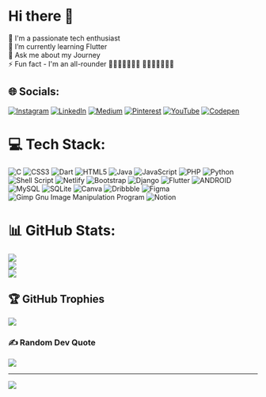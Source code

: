 
# Hi there 👋
🔭 I'm a passionate tech enthusiast<br>🌱 I’m currently learning Flutter<br>💬 Ask me about my Journey<br>⚡ Fun fact - I'm an all-rounder 👩🏼‍🎓🎤🎶👩‍🍳 👩‍🏫🌼👩‍🎨💃🏼 


## 🌐 Socials:
[![Instagram](https://img.shields.io/badge/Instagram-%23E4405F.svg?logo=Instagram&logoColor=white)](https://instagram.com/nidhashoukhathkp/) [![LinkedIn](https://img.shields.io/badge/LinkedIn-%230077B5.svg?logo=linkedin&logoColor=white)](https://linkedin.com/in/nidha-shoukhath-kp-36004b215/) [![Medium](https://img.shields.io/badge/Medium-12100E?logo=medium&logoColor=white)](https://medium.com/@@nidhz) [![Pinterest](https://img.shields.io/badge/Pinterest-%23E60023.svg?logo=Pinterest&logoColor=white)](https://pinterest.com/nidhashoukhathkp/) [![YouTube](https://img.shields.io/badge/YouTube-%23FF0000.svg?logo=YouTube&logoColor=white)](https://youtube.com/@UCEWgoN3Cr4xVthvQ_PkblKg) [![Codepen](https://img.shields.io/badge/Codepen-000000?style=for-the-badge&logo=codepen&logoColor=white)](https://codepen.io/nidhashoukhathkp) 

# 💻 Tech Stack:
![C](https://img.shields.io/badge/c-%2300599C.svg?style=flat&logo=c&logoColor=white) ![CSS3](https://img.shields.io/badge/css3-%231572B6.svg?style=flat&logo=css3&logoColor=white) ![Dart](https://img.shields.io/badge/dart-%230175C2.svg?style=flat&logo=dart&logoColor=white) ![HTML5](https://img.shields.io/badge/html5-%23E34F26.svg?style=flat&logo=html5&logoColor=white) ![Java](https://img.shields.io/badge/java-%23ED8B00.svg?style=flat&logo=java&logoColor=white) ![JavaScript](https://img.shields.io/badge/javascript-%23323330.svg?style=flat&logo=javascript&logoColor=%23F7DF1E) ![PHP](https://img.shields.io/badge/php-%23777BB4.svg?style=flat&logo=php&logoColor=white) ![Python](https://img.shields.io/badge/python-3670A0?style=flat&logo=python&logoColor=ffdd54) ![Shell Script](https://img.shields.io/badge/shell_script-%23121011.svg?style=flat&logo=gnu-bash&logoColor=white) ![Netlify](https://img.shields.io/badge/netlify-%23000000.svg?style=flat&logo=netlify&logoColor=#00C7B7) ![Bootstrap](https://img.shields.io/badge/bootstrap-%23563D7C.svg?style=flat&logo=bootstrap&logoColor=white) ![Django](https://img.shields.io/badge/django-%23092E20.svg?style=flat&logo=django&logoColor=white) ![Flutter](https://img.shields.io/badge/Flutter-%2302569B.svg?style=flat&logo=Flutter&logoColor=white) ![ANDROID](https://img.shields.io/badge/android-%2320232a.svg?style=flat&logo=android&logoColor=%a4c639) ![MySQL](https://img.shields.io/badge/mysql-%2300f.svg?style=flat&logo=mysql&logoColor=white) ![SQLite](https://img.shields.io/badge/sqlite-%2307405e.svg?style=flat&logo=sqlite&logoColor=white) ![Canva](https://img.shields.io/badge/Canva-%2300C4CC.svg?style=flat&logo=Canva&logoColor=white) ![Dribbble](https://img.shields.io/badge/Dribbble-EA4C89?style=flat&logo=dribbble&logoColor=white) 	![Figma](https://img.shields.io/badge/figma-%23F24E1E.svg?style=flat&logo=figma&logoColor=white) ![Gimp Gnu Image Manipulation Program](https://img.shields.io/badge/Gimp-657D8B?style=flat&logo=gimp&logoColor=FFFFFF) ![Notion](https://img.shields.io/badge/Notion-%23000000.svg?style=flat&logo=notion&logoColor=white)
# 📊 GitHub Stats:
![](https://github-readme-stats.vercel.app/api?username=nidhashoukhath&theme=dark&hide_border=false&include_all_commits=true&count_private=true)<br/>
![](https://github-readme-streak-stats.herokuapp.com/?user=nidhashoukhath&theme=dark&hide_border=false)<br/>
![](https://github-readme-stats.vercel.app/api/top-langs/?username=nidhashoukhath&theme=dark&hide_border=false&include_all_commits=true&count_private=true&layout=compact)

## 🏆 GitHub Trophies
![](https://github-profile-trophy.vercel.app/?username=nidhashoukhath&theme=onedark&no-frame=false&no-bg=false&margin-w=4)

### ✍️ Random Dev Quote
![](https://quotes-github-readme.vercel.app/api?type=horizontal&theme=radical)

---
[![](https://visitcount.itsvg.in/api?id=nidhashoukhath&icon=5&color=0)](https://visitcount.itsvg.in)

<!-- Proudly created with GPRM ( https://gprm.itsvg.in ) -->

